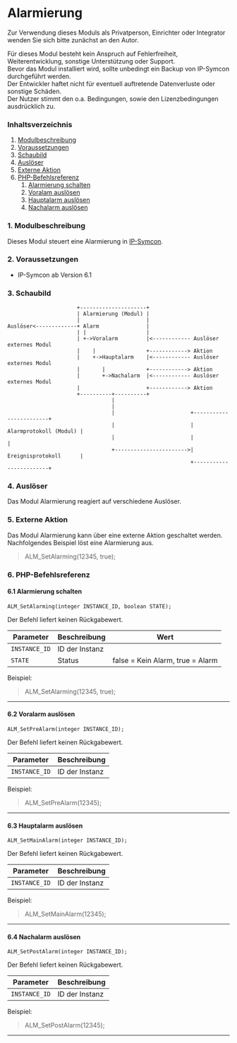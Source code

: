 # Alarmierung

Zur Verwendung dieses Moduls als Privatperson, Einrichter oder Integrator wenden Sie sich bitte zunächst an den Autor.

Für dieses Modul besteht kein Anspruch auf Fehlerfreiheit, Weiterentwicklung, sonstige Unterstützung oder Support.  
Bevor das Modul installiert wird, sollte unbedingt ein Backup von IP-Symcon durchgeführt werden.  
Der Entwickler haftet nicht für eventuell auftretende Datenverluste oder sonstige Schäden.  
Der Nutzer stimmt den o.a. Bedingungen, sowie den Lizenzbedingungen ausdrücklich zu.


### Inhaltsverzeichnis

1. [Modulbeschreibung](#1-modulbeschreibung)
2. [Voraussetzungen](#2-voraussetzungen)
3. [Schaubild](#3-schaubild)
4. [Auslöser](#4-auslöser)
5. [Externe Aktion](#5-externe-aktion)
6. [PHP-Befehlsreferenz](#6-php-befehlsreferenz)
   1. [Alarmierung schalten](#61-alarmierung-schalten)
   2. [Voralam auslösen](#62-voralarm-auslösen)
   3. [Hauptalarm auslösen](#63-hauptalarm-auslösen)
   4. [Nachalarm auslösen](#64-nachalarm-auslösen)

### 1. Modulbeschreibung

Dieses Modul steuert eine Alarmierung in [IP-Symcon](https://www.symcon.de).

### 2. Voraussetzungen

- IP-Symcon ab Version 6.1

### 3. Schaubild

```
                      +---------------------+
                      | Alarmierung (Modul) |
                      |                     |
Auslöser<-------------+ Alarm               |
                      | |                   |
                      | +->Voralarm         |<------------ Auslöser externes Modul
                      |    |                +------------> Aktion
                      |    +->Hauptalarm    |<------------ Auslöser externes Modul
                      |       |             +------------> Aktion 
                      |       +->Nachalarm  |<------------ Auslöser externes Modul
                      |                     +------------> Aktion
                      +----------+----------+
                                 |
                                 |
                                 |                        +------------------------+
                                 |                        | Alarmprotokoll (Modul) |
                                 |                        |                        |
                                 +----------------------->| Ereignisprotokoll      |
                                                          +------------------------+
```

### 4. Auslöser

Das Modul Alarmierung reagiert auf verschiedene Auslöser.  

### 5. Externe Aktion

Das Modul Alarmierung kann über eine externe Aktion geschaltet werden.  
Nachfolgendes Beispiel löst eine Alarmierung aus.

> ALM_SetAlarming(12345, true);

### 6. PHP-Befehlsreferenz

#### 6.1 Alarmierung schalten

```
ALM_SetAlarming(integer INSTANCE_ID, boolean STATE);
```

Der Befehl liefert keinen Rückgabewert.

| Parameter     | Beschreibung   | Wert                             |
|---------------|----------------|----------------------------------|
| `INSTANCE_ID` | ID der Instanz |                                  |
| `STATE`       | Status         | false = Kein Alarm, true = Alarm |

Beispiel:
> ALM_SetAlarming(12345, true);

---

#### 6.2 Voralarm auslösen

```
ALM_SetPreAlarm(integer INSTANCE_ID);
```

Der Befehl liefert keinen Rückgabewert.

| Parameter     | Beschreibung   |
|---------------|----------------|
| `INSTANCE_ID` | ID der Instanz |                                 

Beispiel:
> ALM_SetPreAlarm(12345);

---

#### 6.3 Hauptalarm auslösen

```
ALM_SetMainAlarm(integer INSTANCE_ID);
```

Der Befehl liefert keinen Rückgabewert.

| Parameter     | Beschreibung   |
|---------------|----------------|
| `INSTANCE_ID` | ID der Instanz |                                 

Beispiel:
> ALM_SetMainAlarm(12345);

---

#### 6.4 Nachalarm auslösen

```
ALM_SetPostAlarm(integer INSTANCE_ID);
```

Der Befehl liefert keinen Rückgabewert.

| Parameter     | Beschreibung   |
|---------------|----------------|
| `INSTANCE_ID` | ID der Instanz |                                 

Beispiel:
> ALM_SetPostAlarm(12345);

---